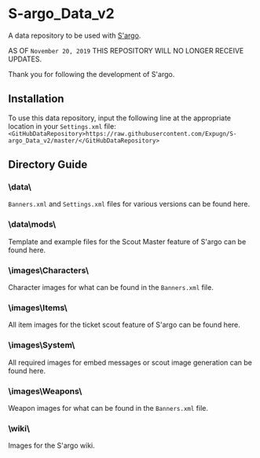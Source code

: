# S-argo_Data_v2
A data repository to be used with [S'argo](https://github.com/Expugn/S-argo "S'argo - SAO:MD Summon Simulator Discord Bot").  

AS OF `November 20, 2019` THIS REPOSITORY WILL NO LONGER RECEIVE UPDATES.

Thank you for following the development of S'argo.

## Installation
To use this data repository, input the following line at the appropriate location in your `Settings.xml` file:  
`<GitHubDataRepository>https://raw.githubusercontent.com/Expugn/S-argo_Data_v2/master/</GitHubDataRepository>`

## Directory Guide
### \data\
`Banners.xml` and `Settings.xml` files for various versions can be found here.
### \data\mods\
Template and example files for the Scout Master feature of S'argo can be found here.
### \images\Characters\
Character images for what can be found in the `Banners.xml` file.
### \images\Items\
All item images for the ticket scout feature of S'argo can be found here.
### \images\System\
All required images for embed messages or scout image generation can be found here.
### \images\Weapons\
Weapon images for what can be found in the `Banners.xml` file.
### \wiki\
Images for the S'argo wiki.